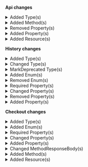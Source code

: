 **Api changes**

<details>
<summary>Added Type(s)</summary>

- added type `CartMergeMode`
- added type `MergeCartDraft`
- added type `RecurringOrderFailureError`
- added type `GraphQLRecurringOrderFailureError`
- added type `CartFrozenMessage`
- added type `CartUnfrozenMessage`
- added type `RecurringOrderFailedMessage`
- added type `CartFrozenMessagePayload`
- added type `CartUnfrozenMessagePayload`
- added type `RecurringOrderFailedMessagePayload`
- added type `DiscountCombinationMode`
- added type `DiscountsConfiguration`
- added type `ProjectSetDiscountsConfigurationAction`
</details>


<details>
<summary>Added Method(s)</summary>

- added method `apiRoot.withProjectKey().carts().customerIdWithCustomerIdValueMerge().post()`
- added method `apiRoot.withProjectKey().inStoreKeyWithStoreKeyValue().carts().customerIdWithCustomerIdValueMerge().post()`
</details>


<details>
<summary>Removed Property(s)</summary>

- :warning: removed property `skipConfiguration` from type `RecurringOrderSetOrderSkipConfigurationAction`
</details>


<details>
<summary>Added Property(s)</summary>

- added property `sku` to type `InventoryEntryQuantitySetMessage`
- added property `sku` to type `InventoryEntryQuantitySetMessagePayload`
- added property `discounts` to type `Project`
- added property `skipConfigurationInputDraft` to type `RecurringOrderSetOrderSkipConfigurationAction`
</details>


<details>
<summary>Added Resource(s)</summary>

- added resource `/{projectKey}/carts/customer-id={customerId}/merge`
- added resource `/{projectKey}/in-store/key={storeKey}/carts/customer-id={customerId}/merge`
</details>

**History changes**

<details>
<summary>Added Type(s)</summary>

- added type `AddShippingChange`
- added type `ChangeApprovalRuleModeChange`
- added type `ChangeCustomerChange`
- added type `ChangeIncludedInStatisticsChange`
- added type `ChangeLastVariantIdChange`
- added type `ChangeLineItemNameChange`
- added type `ChangeLineItemPublishedChange`
- added type `ExcludeProductChange`
- added type `RemoveShippingChange`
- added type `ReplaceTaxRateChange`
- added type `RevertStagedChangesChange`
- added type `RevertStagedVariantChangesChange`
- added type `SetAncestorsChange`
- added type `SetBillingAddressCustomFieldChange`
- added type `SetBillingAddressCustomTypeChange`
- added type `SetBusinessUnitChange`
- added type `SetCustomLineItemDiscountedPriceChange`
- added type `SetCustomLineItemDiscountedPricePerQuantityChange`
- added type `SetCustomerGroupAssignmentsChange`
- added type `SetDeliveryAddressCustomFieldChange`
- added type `SetDeliveryAddressCustomTypeChange`
- added type `SetDeliveryCustomFieldChange`
- added type `SetDeliveryCustomTypeChange`
- added type `SetDiscountOnTotalPriceChange`
- added type `SetInheritedStoresChange`
- added type `SetItemShippingAddressCustomFieldChange`
- added type `SetItemShippingAddressCustomTypeChange`
- added type `SetMaxCartQuantityChange`
- added type `SetMinCartQuantityChange`
- added type `SetParcelCustomFieldChange`
- added type `SetParcelCustomTypeChange`
- added type `SetPasswordChange`
- added type `SetPriceKeyChange`
- added type `SetPriceModeChange`
- added type `SetProductAttributeChange`
- added type `SetReturnInfoChange`
- added type `SetReturnItemCustomLineItemCustomFieldChange`
- added type `SetReturnItemCustomLineItemCustomTypeChange`
- added type `SetReturnItemLineItemCustomFieldChange`
- added type `SetReturnItemLineItemCustomTypeChange`
- added type `SetShippingAddressCustomFieldChange`
- added type `SetShippingAddressCustomTypeChange`
- added type `SetShippingCustomFieldChange`
- added type `SetShippingCustomTypeChange`
- added type `SetTransactionCustomFieldChange`
- added type `SetTransactionCustomTypeChange`
- added type `SetUnitTypeChange`
- added type `SetVariantExclusionChange`
- added type `UpdateItemShippingAddressChange`
- added type `SetAssociatesChange`
- added type `SetInheritedAssociatesChange`
- added type `ChangeTopLevelUnitChange`
- added type `Attribute`
- added type `BusinessUnitApprovalRuleMode`
- added type `BusinessUnitResourceIdentifier`
- added type `BusinessUnitType`
- added type `CustomFieldEnumValue`
- added type `CustomFieldLocalizedEnumValue`
- added type `CustomerGroupAssignment`
- added type `DiscountOnTotalPrice`
- added type `DiscountedTotalPricePortion`
- added type `ProductPriceModeEnum`
- added type `ProductVariantExclusion`
- added type `Shipping`
- added type `ShippingInfo`
- added type `ShippingRateInput`
- added type `ShoppingListLineItem`
- added type `TypeTextInputHint`
- added type `TypedMoney`
- added type `CentPrecisionMoney`
- added type `DiscountedPrice`
- added type `ShippingMethodState`
- added type `AssociateRoleDeprecated`
- added type `AssociateRoleKeyReference`
- added type `AttributeLevelEnum`
- added type `BaseAddress`
- added type `BusinessUnitKeyReference`
- added type `CartDiscountReference`
- added type `CartDiscountTarget`
- added type `CartDiscountValue`
- added type `CategoryReference`
- added type `ChannelReference`
- added type `CustomFieldValue`
- added type `CustomLineItemPriceMode`
- added type `CustomLineItemRecurrenceInfo`
- added type `CustomerGroupReference`
- added type `CustomerReference`
- added type `DiscountCodeReference`
- added type `FieldContainer`
- added type `GeoJson`
- added type `InventoryMode`
- added type `LineItemMode`
- added type `LineItemPriceMode`
- added type `LineItemRecurrenceInfo`
- added type `MethodTaxRate`
- added type `MethodTaxedPrice`
- added type `PaymentReference`
- added type `PriceSelectionMode`
- added type `PriceTier`
- added type `ProductDiscountReference`
- added type `ProductDiscountValue`
- added type `ProductReference`
- added type `ProductSelectionReference`
- added type `ProductTypeReference`
- added type `ProductVariant`
- added type `RecurrencePolicyReference`
- added type `ResourceTypeId`
- added type `ScopedPrice`
- added type `ShippingMethodReference`
- added type `StateReference`
- added type `StoreKeyReference`
- added type `TaxCategoryReference`
- added type `TaxPortion`
- added type `TypeReference`
- added type `ClientLogging`
- added type `ChangePriceRoundingModeChange`
</details>


<details>
<summary>Changed Type(s)</summary>

- :warning: changed type `Address` from type `object` to `BaseAddress`
- :warning: changed type `GeoLocation` from type `object` to `GeoJson`
</details>


<details>
<summary>MarkDeprecated Type(s)</summary>

- marked type `AddAssociateChange` as deprecated
- marked type `AddPriceChange` as deprecated
- marked type `AddProductSelectionChange` as deprecated
- marked type `AddStateRolesChange` as deprecated
- marked type `ChangeAmountAuthorizedChange` as deprecated
- marked type `RemoveAssociateChange` as deprecated
- marked type `RemovePriceChange` as deprecated
- marked type `RemoveProductSelectionChange` as deprecated
- marked type `RemoveStateRolesChange` as deprecated
</details>


<details>
<summary>Added Enum(s)</summary>

- added enum `addInheritedAssociate` to type `PlatformInitiatedChange`
- added enum `changeIncludedInStatistics` to type `PlatformInitiatedChange`
- added enum `changeInheritedAssociate` to type `PlatformInitiatedChange`
- added enum `changeLastVariantId` to type `PlatformInitiatedChange`
- added enum `changeLineItemPublished` to type `PlatformInitiatedChange`
- added enum `changeTopLevelUnit` to type `PlatformInitiatedChange`
- added enum `removeInheritedAssociate` to type `PlatformInitiatedChange`
- added enum `setAncestors` to type `PlatformInitiatedChange`
- added enum `setInheritedAssociates` to type `PlatformInitiatedChange`
- added enum `setInheritedStores` to type `PlatformInitiatedChange`
- added enum `setLineItemDeactivatedAt` to type `PlatformInitiatedChange`
- added enum `setProductCount` to type `PlatformInitiatedChange`
- added enum `setReservations` to type `PlatformInitiatedChange`
- added enum `CreateApprovalRules` to type `Permission`
- added enum `UpdateApprovalRules` to type `Permission`
- added enum `UpdateApprovalFlows` to type `Permission`
- added enum `ViewMyShoppingLists` to type `Permission`
- added enum `ViewOthersShoppingLists` to type `Permission`
- added enum `UpdateMyShoppingLists` to type `Permission`
- added enum `UpdateOthersShoppingLists` to type `Permission`
- added enum `CreateMyShoppingLists` to type `Permission`
- added enum `CreateOthersShoppingLists` to type `Permission`
- added enum `DeleteMyShoppingLists` to type `Permission`
- added enum `DeleteOthersShoppingLists` to type `Permission`
- added enum `includeOnly` to type `ProductVariantSelectionTypeEnum`
- added enum `includeAllExcept` to type `ProductVariantSelectionTypeEnum`
- added enum `RenegotiationAddressed` to type `QuoteState`
- added enum `approval-flow` to type `ReferenceTypeId`
- added enum `approval-rule` to type `ReferenceTypeId`
- added enum `attribute-group` to type `ReferenceTypeId`
- added enum `direct-discount` to type `ReferenceTypeId`
- added enum `discount-group` to type `ReferenceTypeId`
- added enum `product-price` to type `ReferenceTypeId`
- added enum `product-tailoring` to type `ReferenceTypeId`
- added enum `recurrence-policy` to type `ReferenceTypeId`
- added enum `recurring-order` to type `ReferenceTypeId`
- added enum `standalone-price` to type `ReferenceTypeId`
- added enum `Delivered` to type `ShipmentState`
- added enum `Canceled` to type `ShipmentState`
</details>


<details>
<summary>Removed Enum(s)</summary>

- :warning: removed enum `changeAmountAuthorized` from type `UpdateType`
- :warning: removed enum `Failed` from type `QuoteState`
</details>


<details>
<summary>Required Property(s)</summary>

- changed property `id` of type `Address` to be optional
- changed property `key` of type `Address` to be optional
- changed property `title` of type `Address` to be optional
- changed property `salutation` of type `Address` to be optional
- changed property `firstName` of type `Address` to be optional
- changed property `lastName` of type `Address` to be optional
- changed property `streetName` of type `Address` to be optional
- changed property `streetNumber` of type `Address` to be optional
- changed property `additionalStreetInfo` of type `Address` to be optional
- changed property `postalCode` of type `Address` to be optional
- changed property `city` of type `Address` to be optional
- changed property `region` of type `Address` to be optional
- changed property `state` of type `Address` to be optional
- changed property `company` of type `Address` to be optional
- changed property `department` of type `Address` to be optional
- changed property `building` of type `Address` to be optional
- changed property `apartment` of type `Address` to be optional
- changed property `pOBox` of type `Address` to be optional
- changed property `phone` of type `Address` to be optional
- changed property `mobile` of type `Address` to be optional
- changed property `email` of type `Address` to be optional
- changed property `fax` of type `Address` to be optional
- changed property `additionalAddressInfo` of type `Address` to be optional
- changed property `externalId` of type `Address` to be optional
- changed property `description` of type `Asset` to be optional
- changed property `custom` of type `Asset` to be optional
- changed property `key` of type `Asset` to be optional
- changed property `key` of type `AssetSource` to be optional
- changed property `dimensions` of type `AssetSource` to be optional
- changed property `contentType` of type `AssetSource` to be optional
- changed property `inputTip` of type `AttributeDefinition` to be optional
- changed property `taxedPrice` of type `CustomLineItem` to be optional
- changed property `inputHint` of type `FieldDefinition` to be optional
- changed property `label` of type `Image` to be optional
- changed property `productSlug` of type `LineItem` to be optional
- changed property `custom` of type `LineItem` to be optional
- changed property `addedAt` of type `LineItem` to be optional
- changed property `state` of type `Location` to be optional
- changed property `measurements` of type `Parcel` to be optional
- changed property `trackingData` of type `Parcel` to be optional
- changed property `items` of type `Parcel` to be optional
- changed property `heightInMillimeter` of type `ParcelMeasurements` to be optional
- changed property `lengthInMillimeter` of type `ParcelMeasurements` to be optional
- changed property `widthInMillimeter` of type `ParcelMeasurements` to be optional
- changed property `weightInGram` of type `ParcelMeasurements` to be optional
- changed property `channels` of type `ProductVariantAvailability` to be optional
- changed property `isOnStock` of type `ProductVariantAvailability` to be optional
- changed property `restockableInDays` of type `ProductVariantAvailability` to be optional
- changed property `availableQuantity` of type `ProductVariantAvailability` to be optional
- changed property `isOnStock` of type `ProductVariantChannelAvailability` to be optional
- changed property `restockableInDays` of type `ProductVariantChannelAvailability` to be optional
- changed property `availableQuantity` of type `ProductVariantChannelAvailability` to be optional
- changed property `id` of type `ResourceIdentifier` to be optional
- changed property `key` of type `ResourceIdentifier` to be optional
- changed property `returnTrackingId` of type `ReturnInfo` to be optional
- changed property `returnDate` of type `ReturnInfo` to be optional
- changed property `comment` of type `ReturnItem` to be optional
- changed property `suggestTokenizer` of type `SearchKeyword` to be optional
- changed property `freeAbove` of type `ShippingRate` to be optional
- changed property `isMatching` of type `ShippingRate` to be optional
- changed property `externalId` of type `SyncInfo` to be optional
- changed property `id` of type `TaxRate` to be optional
- changed property `state` of type `TaxRate` to be optional
- changed property `subRates` of type `TaxRate` to be optional
- changed property `custom` of type `TextLineItem` to be optional
- changed property `description` of type `TextLineItem` to be optional
- changed property `trackingId` of type `TrackingData` to be optional
- changed property `carrier` of type `TrackingData` to be optional
- changed property `provider` of type `TrackingData` to be optional
- changed property `providerTransaction` of type `TrackingData` to be optional
- changed property `isReturn` of type `TrackingData` to be optional
- changed property `timestamp` of type `Transaction` to be optional
- changed property `interactionId` of type `Transaction` to be optional
</details>


<details>
<summary>Changed Property(s)</summary>

- :warning: changed property `nextValue` of type `AddEnumValueChange` from type `EnumValue` to `CustomFieldEnumValue`
- :warning: changed property `nextValue` of type `AddInterfaceInteractionChange` from type `CustomFieldExpandedValue` to `CustomFields`
- :warning: changed property `nextValue` of type `AddLocalizedEnumValueChange` from type `AttributeLocalizedEnumValue` to `CustomFieldLocalizedEnumValue`
- :warning: changed property `previousValue` of type `AddShoppingListLineItemChange` from type `LineItem` to `ShoppingListLineItem`
- :warning: changed property `nextValue` of type `AddShoppingListLineItemChange` from type `LineItem` to `ShoppingListLineItem`
- :warning: changed property `w` of type `AssetDimensions` from type `integer` to `number`
- :warning: changed property `h` of type `AssetDimensions` from type `integer` to `number`
- :warning: changed property `customer` of type `Associate` from type `Reference` to `CustomerReference`
- :warning: changed property `associateRole` of type `AssociateRoleAssignment` from type `KeyReference` to `AssociateRoleKeyReference`
- :warning: changed property `previousValue` of type `ChangeEnumValueOrderChange` from type `EnumValue[]` to `CustomFieldEnumValue[]`
- :warning: changed property `nextValue` of type `ChangeEnumValueOrderChange` from type `EnumValue[]` to `CustomFieldEnumValue[]`
- :warning: changed property `previousValue` of type `ChangeInputHintChange` from type `TextInputHint` to `TypeTextInputHint`
- :warning: changed property `nextValue` of type `ChangeInputHintChange` from type `TextInputHint` to `TypeTextInputHint`
- :warning: changed property `previousValue` of type `ChangeLocalizedEnumValueOrderChange` from type `LocalizedEnumValue[]` to `AttributeLocalizedEnumValue[]`
- :warning: changed property `nextValue` of type `ChangeLocalizedEnumValueOrderChange` from type `LocalizedEnumValue[]` to `AttributeLocalizedEnumValue[]`
- :warning: changed property `previousValue` of type `ChangePlainEnumValueOrderChange` from type `EnumValue[]` to `AttributePlainEnumValue[]`
- :warning: changed property `nextValue` of type `ChangePlainEnumValueOrderChange` from type `EnumValue[]` to `AttributePlainEnumValue[]`
- :warning: changed property `type` of type `CustomFields` from type `Reference` to `TypeReference`
- :warning: changed property `fields` of type `CustomFields` from type `object` to `FieldContainer`
- :warning: changed property `money` of type `CustomLineItem` from type `Money` to `TypedMoney`
- :warning: changed property `totalPrice` of type `CustomLineItem` from type `Money` to `CentPrecisionMoney`
- :warning: changed property `quantity` of type `CustomLineItem` from type `integer` to `number`
- :warning: changed property `createdAt` of type `Delivery` from type `string` to `datetime`
- :warning: changed property `quantity` of type `DeliveryItem` from type `integer` to `number`
- :warning: changed property `discountCode` of type `DiscountCodeInfo` from type `Reference` to `DiscountCodeReference`
- :warning: changed property `discountedAmount` of type `DiscountedLineItemPortion` from type `Money` to `TypedMoney`
- :warning: changed property `value` of type `DiscountedLineItemPrice` from type `Money` to `TypedMoney`
- :warning: changed property `quantity` of type `DiscountedLineItemPriceForQuantity` from type `integer` to `number`
- :warning: changed property `inputHint` of type `FieldDefinition` from type `TextInputHint` to `TypeTextInputHint`
- :warning: changed property `w` of type `ImageDimensions` from type `integer` to `number`
- :warning: changed property `h` of type `ImageDimensions` from type `integer` to `number`
- :warning: changed property `customer` of type `InheritedAssociate` from type `Reference` to `CustomerReference`
- :warning: changed property `associateRole` of type `InheritedAssociateRoleAssignment` from type `KeyReference` to `AssociateRoleKeyReference`
- :warning: changed property `source` of type `InheritedAssociateRoleAssignment` from type `KeyReference` to `BusinessUnitKeyReference`
- :warning: changed property `quantity` of type `ItemShippingTarget` from type `integer` to `number`
- :warning: changed property `quantity` of type `ItemState` from type `integer` to `number`
- :warning: changed property `state` of type `ItemState` from type `Reference` to `StateReference`
- :warning: changed property `productType` of type `LineItem` from type `Reference` to `ProductTypeReference`
- :warning: changed property `variant` of type `LineItem` from type `Variant` to `ProductVariant`
- :warning: changed property `quantity` of type `LineItem` from type `integer` to `number`
- :warning: changed property `addedAt` of type `LineItem` from type `string` to `datetime`
- :warning: changed property `centAmount` of type `Money` from type `integer` to `number`
- :warning: changed property `createdAt` of type `Parcel` from type `string` to `datetime`
- :warning: changed property `heightInMillimeter` of type `ParcelMeasurements` from type `integer` to `number`
- :warning: changed property `lengthInMillimeter` of type `ParcelMeasurements` from type `integer` to `number`
- :warning: changed property `widthInMillimeter` of type `ParcelMeasurements` from type `integer` to `number`
- :warning: changed property `weightInGram` of type `ParcelMeasurements` from type `integer` to `number`
- :warning: changed property `payments` of type `PaymentInfo` from type `Reference[]` to `PaymentReference[]`
- :warning: changed property `value` of type `Price` from type `Money` to `TypedMoney`
- :warning: changed property `productSelection` of type `ProductSelectionSetting` from type `Reference` to `ProductSelectionReference`
- :warning: changed property `restockableInDays` of type `ProductVariantAvailability` from type `integer` to `number`
- :warning: changed property `availableQuantity` of type `ProductVariantAvailability` from type `integer` to `number`
- :warning: changed property `restockableInDays` of type `ProductVariantChannelAvailability` from type `integer` to `number`
- :warning: changed property `availableQuantity` of type `ProductVariantChannelAvailability` from type `integer` to `number`
- :warning: changed property `previousValue` of type `RemoveDeliveryItemsChange` from type `Delivery` to `DeliveryChangeValue`
- :warning: changed property `previousValue` of type `RemoveEnumValuesChange` from type `EnumValue` to `AttributePlainEnumValue`
- :warning: changed property `previousValue` of type `RemoveLocalizedEnumValuesChange` from type `LocalizedEnumValue` to `AttributeLocalizedEnumValue`
- :warning: changed property `previousValue` of type `RemoveShoppingListLineItemChange` from type `LineItem` to `ShoppingListLineItem`
- :warning: changed property `nextValue` of type `RemoveShoppingListLineItemChange` from type `LineItem` to `ShoppingListLineItem`
- :warning: changed property `returnDate` of type `ReturnInfo` from type `string` to `datetime`
- :warning: changed property `quantity` of type `ReturnItem` from type `integer` to `number`
- :warning: changed property `lastModifiedAt` of type `ReturnItem` from type `string` to `datetime`
- :warning: changed property `createdAt` of type `ReturnItem` from type `string` to `datetime`
- :warning: changed property `averageRating` of type `ReviewRatingStatistics` from type `integer` to `number`
- :warning: changed property `highestRating` of type `ReviewRatingStatistics` from type `integer` to `number`
- :warning: changed property `lowestRating` of type `ReviewRatingStatistics` from type `integer` to `number`
- :warning: changed property `previousValue` of type `SetAttributeChange` from type `AttributeValue` to `Attribute`
- :warning: changed property `nextValue` of type `SetAttributeChange` from type `AttributeValue` to `Attribute`
- :warning: changed property `previousValue` of type `SetCustomLineItemTaxedPriceChange` from type `Money` to `TaxedItemPrice`
- :warning: changed property `nextValue` of type `SetCustomLineItemTaxedPriceChange` from type `Money` to `TaxedItemPrice`
- :warning: changed property `previousValue` of type `SetDiscountedPriceChange` from type `Price` to `DiscountedPrice`
- :warning: changed property `nextValue` of type `SetDiscountedPriceChange` from type `Price` to `DiscountedPrice`
- :warning: changed property `previousValue` of type `SetOrderTaxedPriceChange` from type `TaxedItemPrice` to `TaxedPrice`
- :warning: changed property `nextValue` of type `SetOrderTaxedPriceChange` from type `TaxedItemPrice` to `TaxedPrice`
- :warning: changed property `previousValue` of type `SetShippingInfoTaxedPriceChange` from type `TaxedPrice` to `TaxedItemPrice`
- :warning: changed property `nextValue` of type `SetShippingInfoTaxedPriceChange` from type `TaxedPrice` to `TaxedItemPrice`
- :warning: changed property `previousValue` of type `SetShippingRateChange` from type `Money` to `ShippingRate`
- :warning: changed property `nextValue` of type `SetShippingRateChange` from type `Money` to `ShippingRate`
- :warning: changed property `previousValue` of type `SetStoreChange` from type `Reference` to `KeyReference`
- :warning: changed property `nextValue` of type `SetStoreChange` from type `Reference` to `KeyReference`
- :warning: changed property `price` of type `ShippingRate` from type `Money` to `CentPrecisionMoney`
- :warning: changed property `freeAbove` of type `ShippingRate` from type `Money` to `CentPrecisionMoney`
- :warning: changed property `amount` of type `SubRate` from type `integer` to `number`
- :warning: changed property `channel` of type `SyncInfo` from type `Reference` to `ChannelReference`
- :warning: changed property `syncedAt` of type `SyncInfo` from type `string` to `datetime`
- :warning: changed property `amount` of type `TaxRate` from type `integer` to `number`
- :warning: changed property `totalNet` of type `TaxedItemPrice` from type `Money` to `CentPrecisionMoney`
- :warning: changed property `totalGross` of type `TaxedItemPrice` from type `Money` to `CentPrecisionMoney`
- :warning: changed property `totalNet` of type `TaxedPrice` from type `Money` to `CentPrecisionMoney`
- :warning: changed property `totalGross` of type `TaxedPrice` from type `Money` to `CentPrecisionMoney`
- :warning: changed property `addedAt` of type `TextLineItem` from type `string` to `datetime`
- :warning: changed property `quantity` of type `TextLineItem` from type `integer` to `number`
- :warning: changed property `timestamp` of type `Transaction` from type `string` to `datetime`
- :warning: changed property `amount` of type `Transaction` from type `Money` to `CentPrecisionMoney`
</details>


<details>
<summary>Removed Property(s)</summary>

- :warning: removed property `/^[a-fA-F0-9]{8}-[a-fA-F0-9]{4}-[a-fA-F0-9]{4}-[a-fA-F0-9]{4}-[a-fA-F0-9]{12}$/` from type `CategoryOrderHints`
- :warning: removed property `variantId` from type `LineItem`
- :warning: removed property `fractionDigits` from type `Money`
- :warning: removed property `type` from type `Money`
- :warning: removed property `//` from type `ProductVariantChannelAvailabilityMap`
- :warning: removed property `skus` from type `ProductVariantSelection`
</details>


<details>
<summary>Added Property(s)</summary>

- added property `catalogData` to type `AddAssetChange`
- added property `variant` to type `AddAssetChange`
- added property `attributeName` to type `AddEnumValueChange`
- added property `variant` to type `AddExternalImageChange`
- added property `variant` to type `AddPriceChange`
- added property `catalogData` to type `AddToCategoryChange`
- added property `custom` to type `Address`
- added property `sources` to type `Asset`
- added property `tags` to type `Asset`
- added property `roles` to type `Associate`
- added property `level` to type `AttributeDefinition`
- added property `/^[0-9a-fA-F]{8}-[0-9a-fA-F]{4}-[0-9a-fA-F]{4}-[0-9a-fA-F]{4}-[0-9a-fA-F]{12}$/` to type `CategoryOrderHints`
- added property `catalogData` to type `ChangeAssetNameChange`
- added property `variant` to type `ChangeAssetNameChange`
- added property `catalogData` to type `ChangeAssetOrderChange`
- added property `variant` to type `ChangeAssetOrderChange`
- added property `addedItems` to type `ChangeCartDiscountsChange`
- added property `removedItems` to type `ChangeCartDiscountsChange`
- added property `attributeName` to type `ChangeEnumValueLabelChange`
- added property `attributeName` to type `ChangeEnumValueOrderChange`
- added property `addedItems` to type `ChangeGroupsChange`
- added property `removedItems` to type `ChangeGroupsChange`
- added property `variant` to type `ChangePriceChange`
- added property `catalogData` to type `ChangeSlugChange`
- added property `key` to type `CustomLineItem`
- added property `taxedPricePortions` to type `CustomLineItem`
- added property `state` to type `CustomLineItem`
- added property `taxCategory` to type `CustomLineItem`
- added property `taxRate` to type `CustomLineItem`
- added property `perMethodTaxRate` to type `CustomLineItem`
- added property `discountedPricePerQuantity` to type `CustomLineItem`
- added property `custom` to type `CustomLineItem`
- added property `shippingDetails` to type `CustomLineItem`
- added property `priceMode` to type `CustomLineItem`
- added property `recurrenceInfo` to type `CustomLineItem`
- added property `key` to type `Delivery`
- added property `required` to type `FieldDefinition`
- added property `shippingMethodKey` to type `ItemShippingTarget`
- added property `key` to type `LineItem`
- added property `productKey` to type `LineItem`
- added property `price` to type `LineItem`
- added property `totalPrice` to type `LineItem`
- added property `discountedPricePerQuantity` to type `LineItem`
- added property `taxedPrice` to type `LineItem`
- added property `taxedPricePortions` to type `LineItem`
- added property `state` to type `LineItem`
- added property `taxRate` to type `LineItem`
- added property `perMethodTaxRate` to type `LineItem`
- added property `supplyChannel` to type `LineItem`
- added property `distributionChannel` to type `LineItem`
- added property `priceMode` to type `LineItem`
- added property `lineItemMode` to type `LineItem`
- added property `inventoryMode` to type `LineItem`
- added property `shippingDetails` to type `LineItem`
- added property `lastModifiedAt` to type `LineItem`
- added property `recurrenceInfo` to type `LineItem`
- added property `variant` to type `MoveImageToPositionChange`
- added property `key` to type `Parcel`
- added property `custom` to type `Parcel`
- added property `key` to type `Price`
- added property `country` to type `Price`
- added property `customerGroup` to type `Price`
- added property `channel` to type `Price`
- added property `validFrom` to type `Price`
- added property `validUntil` to type `Price`
- added property `discounted` to type `Price`
- added property `tiers` to type `Price`
- added property `custom` to type `Price`
- added property `recurrencePolicy` to type `Price`
- added property `id` to type `ProductVariantAvailability`
- added property `version` to type `ProductVariantAvailability`
- added property `id` to type `ProductVariantChannelAvailability`
- added property `version` to type `ProductVariantChannelAvailability`
- added property `/^[0-9a-fA-F]{8}-[0-9a-fA-F]{4}-[0-9a-fA-F]{4}-[0-9a-fA-F]{4}-[0-9a-fA-F]{12}$/` to type `ProductVariantChannelAvailabilityMap`
- added property `catalogData` to type `RemoveAssetChange`
- added property `variant` to type `RemoveAssetChange`
- added property `catalogData` to type `RemoveFromCategoryChange`
- added property `variant` to type `RemoveImageChange`
- added property `variant` to type `RemovePriceChange`
- added property `key` to type `ReturnItem`
- added property `custom` to type `ReturnItem`
- added property `catalogData` to type `SetAssetCustomFieldChange`
- added property `variant` to type `SetAssetCustomFieldChange`
- added property `catalogData` to type `SetAssetCustomTypeChange`
- added property `variant` to type `SetAssetCustomTypeChange`
- added property `catalogData` to type `SetAssetDescriptionChange`
- added property `variant` to type `SetAssetDescriptionChange`
- added property `catalogData` to type `SetAssetKeyChange`
- added property `variant` to type `SetAssetKeyChange`
- added property `catalogData` to type `SetAssetSourcesChange`
- added property `variant` to type `SetAssetSourcesChange`
- added property `catalogData` to type `SetAssetTagsChange`
- added property `variant` to type `SetAssetTagsChange`
- added property `variant` to type `SetAttributeChange`
- added property `addedItems` to type `SetChannelRolesChange`
- added property `removedItems` to type `SetChannelRolesChange`
- added property `addedItems` to type `SetCountriesChange`
- added property `removedItems` to type `SetCountriesChange`
- added property `customTypeId` to type `SetCustomLineItemCustomFieldChange`
- added property `customLineItem` to type `SetCustomLineItemShippingDetailsChange`
- added property `price` to type `SetDiscountedPriceChange`
- added property `addedItems` to type `SetDistributionChannelsChange`
- added property `removedItems` to type `SetDistributionChannelsChange`
- added property `variant` to type `SetImageLabelChange`
- added property `addedItems` to type `SetLanguagesChange`
- added property `removedItems` to type `SetLanguagesChange`
- added property `lineItemId` to type `SetLineItemDiscountedPriceChange`
- added property `lineItemId` to type `SetLineItemDiscountedPricePerQuantityChange`
- added property `lineItemId` to type `SetLineItemPriceChange`
- added property `lineItemId` to type `SetLineItemProductSlugChange`
- added property `lineItem` to type `SetLineItemShippingDetailsChange`
- added property `variant` to type `SetLineItemShippingDetailsChange`
- added property `lineItemId` to type `SetLineItemTaxAmountChange`
- added property `lineItemId` to type `SetLineItemTaxRateChange`
- added property `variant` to type `SetLineItemTaxedPriceChange`
- added property `lineItemId` to type `SetLineItemTotalPriceChange`
- added property `variant` to type `SetLineItemTotalPriceChange`
- added property `catalogData` to type `SetMetaDescriptionChange`
- added property `catalogData` to type `SetMetaKeywordsChange`
- added property `catalogData` to type `SetMetaTitleChange`
- added property `lineItemId` to type `SetOrderLineItemCustomFieldChange`
- added property `lineItemId` to type `SetOrderLineItemCustomTypeChange`
- added property `addedItems` to type `SetPermissionsChange`
- added property `removedItems` to type `SetPermissionsChange`
- added property `addedItems` to type `SetPricesChange`
- added property `removedItems` to type `SetPricesChange`
- added property `variant` to type `SetProductPriceCustomFieldChange`
- added property `priceId` to type `SetProductPriceCustomFieldChange`
- added property `customTypeId` to type `SetProductPriceCustomFieldChange`
- added property `name` to type `SetProductPriceCustomFieldChange`
- added property `variant` to type `SetProductPriceCustomTypeChange`
- added property `priceId` to type `SetProductPriceCustomTypeChange`
- added property `addedItems` to type `SetProductSelectionsChange`
- added property `removedItems` to type `SetProductSelectionsChange`
- added property `variant` to type `SetProductVariantKeyChange`
- added property `addedItems` to type `SetReservationsChange`
- added property `removedItems` to type `SetReservationsChange`
- added property `variant` to type `SetSkuChange`
- added property `addedItems` to type `SetStateRolesChange`
- added property `removedItems` to type `SetStateRolesChange`
- added property `addedItems` to type `SetStoresChange`
- added property `removedItems` to type `SetStoresChange`
- added property `addedItems` to type `SetSupplyChannelsChange`
- added property `removedItems` to type `SetSupplyChannelsChange`
- added property `addedItems` to type `SetTransitionsChange`
- added property `removedItems` to type `SetTransitionsChange`
- added property `key` to type `TaxRate`
- added property `taxPortions` to type `TaxedItemPrice`
- added property `totalTax` to type `TaxedItemPrice`
- added property `taxPortions` to type `TaxedPrice`
- added property `totalTax` to type `TaxedPrice`
- added property `key` to type `TextLineItem`
- added property `custom` to type `Transaction`
- added property `customLineItemId` to type `TransitionCustomLineItemStateChange`
</details>

**Checkout changes**

<details>
<summary>Added Type(s)</summary>

- added type `AllowedOrigins`
- added type `Application`
- added type `ApplicationAgreement`
- added type `ApplicationAgreementDraft`
- added type `ApplicationAgreementStatus`
- added type `ApplicationAgreementType`
- added type `ApplicationDraft`
- added type `ApplicationLogo`
- added type `ApplicationMode`
- added type `ApplicationStatus`
- added type `ApplicationUpdateAction`
- added type `ApplicationUpdateActions`
- added type `DiscountsConfiguration`
- added type `PaginatedApplication`
- added type `PaymentsConfiguration`
- added type `AddAllowedOriginUpdateAction`
- added type `AddApplicationAgreementUpdateAction`
- added type `AddCountryUpdateAction`
- added type `RemoveAllowedOriginUpdateAction`
- added type `RemoveApplicationAgreementUpdateAction`
- added type `RemoveCountryUpdateAction`
- added type `ReorderApplicationAgreementUpdateAction`
- added type `SetActivePaymentComponentTypeUpdateAction`
- added type `SetAllowAllOriginsUpdateAction`
- added type `SetAllowedOriginsUpdateAction`
- added type `SetApplicationAgreementNameUpdateAction`
- added type `SetApplicationAgreementStatusUpdateAction`
- added type `SetApplicationAgreementTextUpdateAction`
- added type `SetApplicationAgreementTypeUpdateAction`
- added type `SetApplicationAgreementsUpdateAction`
- added type `SetApplicationLogoUpdateAction`
- added type `SetApplicationNameUpdateAction`
- added type `SetApplicationStatusUpdateAction`
- added type `SetCountriesUpdateAction`
- added type `SetDescriptionUpdateAction`
- added type `SetDiscountsConfigurationUpdateAction`
- added type `SetPaymentReturnUrlUpdateAction`
- added type `SetPaymentsConfigurationUpdateAction`
- added type `CreatedBy`
- added type `LastModifiedBy`
- added type `LocalizedString`
- added type `LocalizedUrl`
- added type `ConcurrentModificationError`
- added type `DuplicateFieldWithConflictingResourceError`
- added type `ErrorResponse`
- added type `InvalidFieldError`
- added type `InvalidOperationError`
- added type `MaxResourceLimitExceededError`
- added type `MissingProjectKeyError`
- added type `ReferencedResourceNotFoundError`
- added type `ServiceUnavailableError`
- added type `SyntaxErrorError`
- added type `AutomatedReversalConfiguration`
- added type `ConnectorDeploymentReference`
- added type `DisplayInfo`
- added type `PaginatedPaymentIntegration`
- added type `PaymentComponentType`
- added type `PaymentIntegration`
- added type `PaymentIntegrationDraft`
- added type `PaymentIntegrationStatus`
- added type `PaymentIntegrationType`
- added type `SortingInfo`
- added type `PaymentIntegrationUpdateAction`
- added type `PaymentIntegrationUpdateActions`
- added type `SetAutomatedReversalConfigurationPredicateUpdateAction`
- added type `SetAutomatedReversalConfigurationStatusUpdateAction`
- added type `SetAutomatedReversalConfigurationUpdateAction`
- added type `SetConnectorDeploymentUpdateAction`
- added type `SetDisplayInfoDescriptionUpdateAction`
- added type `SetDisplayInfoLabelUpdateAction`
- added type `SetDisplayInfoLogoUrlUpdateAction`
- added type `SetDisplayInfoPayButtonTextUpdateAction`
- added type `SetDisplayInfoUpdateAction`
- added type `SetKeyUpdateAction`
- added type `SetNameUpdateAction`
- added type `SetPredicateUpdateAction`
- added type `SetSortingInfoUpdateAction`
- added type `SetStatusUpdateAction`
- added type `SetTypeUpdateAction`
</details>


<details>
<summary>Added Enum(s)</summary>

- added enum `deployment` to type `ReferenceTypeId`
</details>


<details>
<summary>Required Property(s)</summary>

- changed property `detailedErrorMessage` of type `InvalidJsonInputError` to be optional
</details>


<details>
<summary>Changed Property(s)</summary>

- :warning: changed property `application` of type `Transaction` from type `ApplicationResourceIdentifier` to `ApplicationReference`
</details>


<details>
<summary>Added Property(s)</summary>

- added property `resourceIdentifier` to type `ResourceNotFoundError`
- added property `resourceId` to type `ResourceNotFoundError`
</details>


<details>
<summary>Changed MethodResponseBody(s)</summary>

- :warning: changed response body for `400: application/json` of method `post /{projectKey}/transactions` from type `null` to `ErrorResponse`
- :warning: changed response body for `400: application/json` of method `post /{projectKey}/payment-intents/{paymentId}` from type `null` to `ErrorResponse`
- :warning: changed response body for `400: application/json` of method `get /{projectKey}/transactions/{id}` from type `null` to `ErrorResponse`
- :warning: changed response body for `400: application/json` of method `get /{projectKey}/transactions/key={key}` from type `null` to `ErrorResponse`
</details>


<details>
<summary>Added Method(s)</summary>

- added method `apiRoot.withProjectKey().paymentIntegrations().get()`
- added method `apiRoot.withProjectKey().paymentIntegrations().post()`
- added method `apiRoot.withProjectKey().applications().get()`
- added method `apiRoot.withProjectKey().applications().post()`
- added method `apiRoot.withProjectKey().paymentIntegrations().withId().get()`
- added method `apiRoot.withProjectKey().paymentIntegrations().withId().head()`
- added method `apiRoot.withProjectKey().paymentIntegrations().withId().post()`
- added method `apiRoot.withProjectKey().paymentIntegrations().withId().delete()`
- added method `apiRoot.withProjectKey().paymentIntegrations().withKey().get()`
- added method `apiRoot.withProjectKey().paymentIntegrations().withKey().post()`
- added method `apiRoot.withProjectKey().paymentIntegrations().withKey().head()`
- added method `apiRoot.withProjectKey().paymentIntegrations().withKey().delete()`
- added method `apiRoot.withProjectKey().applications().withId().get()`
- added method `apiRoot.withProjectKey().applications().withId().head()`
- added method `apiRoot.withProjectKey().applications().withId().post()`
- added method `apiRoot.withProjectKey().applications().withId().delete()`
- added method `apiRoot.withProjectKey().applications().withKey().get()`
- added method `apiRoot.withProjectKey().applications().withKey().post()`
- added method `apiRoot.withProjectKey().applications().withKey().head()`
- added method `apiRoot.withProjectKey().applications().withKey().delete()`
</details>


<details>
<summary>Added Resource(s)</summary>

- added resource `/{projectKey}/payment-integrations`
- added resource `/{projectKey}/applications`
- added resource `/{projectKey}/payment-integrations/{id}`
- added resource `/{projectKey}/payment-integrations/key={key}`
- added resource `/{projectKey}/applications/{id}`
- added resource `/{projectKey}/applications/key={key}`
</details>

